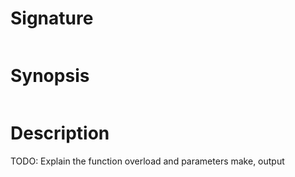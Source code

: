 # Signature
```vikid-signature
```

# Synopsis
```vikid-synopsis
```

# Description
TODO: Explain the function overload and parameters make, output

